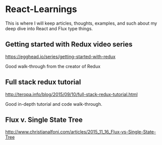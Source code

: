 # React-Learnings
This is where I will keep articles, thoughts, examples, and such about my deep dive into React and Flux type things.

## Getting started with Redux video series
https://egghead.io/series/getting-started-with-redux

Good walk-through from the creator of Redux

## Full stack redux tutorial
http://teropa.info/blog/2015/09/10/full-stack-redux-tutorial.html

Good in-depth tutorial and code walk-through.


## Flux v. Single State Tree
http://www.christianalfoni.com/articles/2015_11_16_Flux-vs-Single-State-Tree